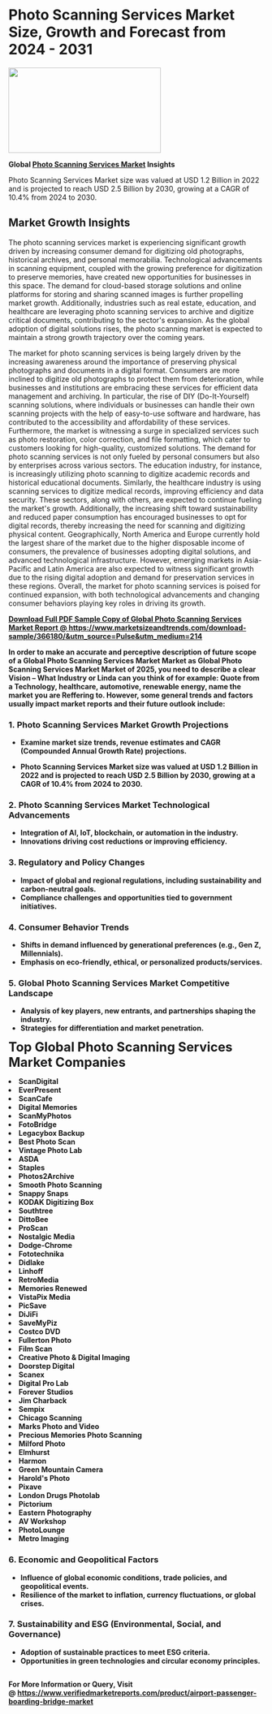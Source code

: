 <H1>Photo Scanning Services Market Size, Growth and Forecast from 2024 - 2031</H1><img class="aligncenter size-medium wp-image-584254" src="https://thirdeyenews.in/wp-content/uploads/2024/09/Global-Market-Research-300x168.jpeg" alt="" width="300" height="168" /><p><strong>Global&nbsp;<a href="https://www.marketsizeandtrends.com/download-sample/366180/&amp;utm_source=Pulse&amp;utm_medium=214">Photo Scanning Services Market</a> Insights</strong></p><p>Photo Scanning Services Market size was valued at USD 1.2 Billion in 2022 and is projected to reach USD 2.5 Billion by 2030, growing at a CAGR of 10.4% from 2024 to 2030.</p><p><h2>Market Growth Insights</h2> <p>The photo scanning services market is experiencing significant growth driven by increasing consumer demand for digitizing old photographs, historical archives, and personal memorabilia. Technological advancements in scanning equipment, coupled with the growing preference for digitization to preserve memories, have created new opportunities for businesses in this space. The demand for cloud-based storage solutions and online platforms for storing and sharing scanned images is further propelling market growth. Additionally, industries such as real estate, education, and healthcare are leveraging photo scanning services to archive and digitize critical documents, contributing to the sector's expansion. As the global adoption of digital solutions rises, the photo scanning market is expected to maintain a strong growth trajectory over the coming years.</p> <p><strong><a href="#"></a></strong></p> <p>The market for photo scanning services is being largely driven by the increasing awareness around the importance of preserving physical photographs and documents in a digital format. Consumers are more inclined to digitize old photographs to protect them from deterioration, while businesses and institutions are embracing these services for efficient data management and archiving. In particular, the rise of DIY (Do-It-Yourself) scanning solutions, where individuals or businesses can handle their own scanning projects with the help of easy-to-use software and hardware, has contributed to the accessibility and affordability of these services. Furthermore, the market is witnessing a surge in specialized services such as photo restoration, color correction, and file formatting, which cater to customers looking for high-quality, customized solutions. The demand for photo scanning services is not only fueled by personal consumers but also by enterprises across various sectors. The education industry, for instance, is increasingly utilizing photo scanning to digitize academic records and historical educational documents. Similarly, the healthcare industry is using scanning services to digitize medical records, improving efficiency and data security. These sectors, along with others, are expected to continue fueling the market's growth. Additionally, the increasing shift toward sustainability and reduced paper consumption has encouraged businesses to opt for digital records, thereby increasing the need for scanning and digitizing physical content. Geographically, North America and Europe currently hold the largest share of the market due to the higher disposable income of consumers, the prevalence of businesses adopting digital solutions, and advanced technological infrastructure. However, emerging markets in Asia-Pacific and Latin America are also expected to witness significant growth due to the rising digital adoption and demand for preservation services in these regions. Overall, the market for photo scanning services is poised for continued expansion, with both technological advancements and changing consumer behaviors playing key roles in driving its growth. <p><strong><a href="#"></p><p><span class=""><strong>Download Full PDF Sample Copy of Global Photo Scanning Services Market Report</strong> @ <a href="https://www.marketsizeandtrends.com/download-sample/366180/&amp;utm_source=Pulse&amp;utm_medium=214" target="_blank">https://www.marketsizeandtrends.com/download-sample/366180/&amp;utm_source=Pulse&amp;utm_medium=214</a></span></p><p>In order to make an accurate and perceptive description of future scope of a Global&nbsp;Photo Scanning Services Market Market as Global&nbsp;Photo Scanning Services Market Market of 2025, you need to describe a clear Vision &ndash; What Industry or Linda can you think of for example: Quote from a Technology, healthcare, automotive, renewable energy, name the market you are Reffering to. However, some general trends and factors usually impact market reports and their future outlook include:</p><h3>1.&nbsp;<strong>Photo Scanning Services Market Growth Projections</strong></h3><ul><li>Examine market size trends, revenue estimates and CAGR (Compounded Annual Growth Rate) projections.</li><li><p>Photo Scanning Services Market size was valued at USD 1.2 Billion in 2022 and is projected to reach USD 2.5 Billion by 2030, growing at a CAGR of 10.4% from 2024 to 2030.</p></li></ul><h3>2.&nbsp;<strong>Photo Scanning Services Market Technological Advancements</strong></h3><ul><li>Integration of AI, IoT, blockchain, or automation in the industry.</li><li>Innovations driving cost reductions or improving efficiency.</li></ul><h3>3.&nbsp;<strong>Regulatory and Policy Changes</strong></h3><ul><li>Impact of global and regional regulations, including sustainability and carbon-neutral goals.</li><li>Compliance challenges and opportunities tied to government initiatives.</li></ul><h3>4.&nbsp;<strong>Consumer Behavior Trends</strong></h3><ul><li>Shifts in demand influenced by generational preferences (e.g., Gen Z, Millennials).</li><li>Emphasis on eco-friendly, ethical, or personalized products/services.</li></ul><h3>5.&nbsp;<strong>Global Photo Scanning Services Market Competitive Landscape</strong></h3><ul><li>Analysis of key players, new entrants, and partnerships shaping the industry.</li><li>Strategies for differentiation and market penetration.</li></ul><p data-pm-slice="1 1 []"><span style="color: inherit; font-family: inherit; font-size: 25px;">Top Global Photo Scanning Services Market Companies</span></p><div class="" data-test-id=""><p><li>ScanDigital</li><li> EverPresent</li><li> ScanCafe</li><li> Digital Memories</li><li> ScanMyPhotos</li><li> FotoBridge</li><li> Legacybox Backup</li><li> Best Photo Scan</li><li> Vintage Photo Lab</li><li> ASDA</li><li> Staples</li><li> Photos2Archive</li><li> Smooth Photo Scanning</li><li> Snappy Snaps</li><li> KODAK Digitizing Box</li><li> Southtree</li><li> DittoBee</li><li> ProScan</li><li> Nostalgic Media</li><li> Dodge-Chrome</li><li> Fototechnika</li><li> Didlake</li><li> Linhoff</li><li> RetroMedia</li><li> Memories Renewed</li><li> VistaPix Media</li><li> PicSave</li><li> DiJiFi</li><li> SaveMyPiz</li><li> Costco DVD</li><li> Fullerton Photo</li><li> Film Scan</li><li> Creative Photo & Digital Imaging</li><li> Doorstep Digital</li><li> Scanex</li><li> Digital Pro Lab</li><li> Forever Studios</li><li> Jim Charback</li><li> Sempix</li><li> Chicago Scanning</li><li> Marks Photo and Video</li><li> Precious Memories Photo Scanning</li><li> Milford Photo</li><li> Elmhurst</li><li> Harmon</li><li> Green Mountain Camera</li><li> Harold's Photo</li><li> Pixave</li><li> London Drugs Photolab</li><li> Pictorium</li><li> Eastern Photography</li><li> AV Workshop</li><li> PhotoLounge</li><li> Metro Imaging</li></p></div><h3>6.&nbsp;<strong>Economic and Geopolitical Factors</strong></h3><ul><li>Influence of global economic conditions, trade policies, and geopolitical events.</li><li>Resilience of the market to inflation, currency fluctuations, or global crises.</li></ul><h3>7.&nbsp;<strong>Sustainability and ESG (Environmental, Social, and Governance)</strong></h3><ul><li>Adoption of sustainable practices to meet ESG criteria.</li><li>Opportunities in green technologies and circular economy principles.</li></ul><h2><strong style="font-size: 14px;">For More Information or Query, Visit @&nbsp;</strong><a style="background-color: #ffffff; font-size: 14px;" href="https://www.marketsizeandtrends.com/report/photo-scanning-services-market/" target="_blank">https://www.verifiedmarketreports.com/product/airport-passenger-boarding-bridge-market</a></h2>
